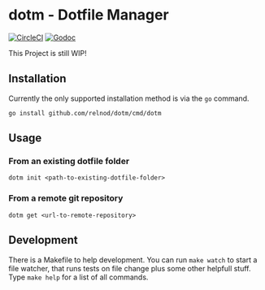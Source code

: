 # dotm - Dotfile Manager

[![CircleCI](https://circleci.com/gh/relnod/dotm.svg?style=svg)](https://circleci.com/gh/relnod/dotm)
[![Godoc](https://godoc.org/github.com/relnod/dotm?status.svg)](https://godoc.org/github.com/relnod/dotm)

This Project is still WIP!

## Installation

Currently the only supported installation method is via the `go` command.
```
go install github.com/relnod/dotm/cmd/dotm
```

## Usage

### From an existing dotfile folder

```
dotm init <path-to-existing-dotfile-folder>
```

### From a remote git repository

```
dotm get <url-to-remote-repository>
```

## Development

There is a Makefile to help development. You can run `make watch` to start a file watcher, that runs tests on file change plus some other helpfull stuff. Type `make help` for a list of all commands.
